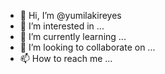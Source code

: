 - 👋 Hi, I’m @yumilakireyes
- 👀 I’m interested in ...
- 🌱 I’m currently learning ...
- 💞️ I’m looking to collaborate on ...
- 📫 How to reach me ...

<!---
yumilakireyes/yumilakireyes is a ✨ special ✨ repository because its `README.md` (this file) appears on your GitHub profile.
You can click the Preview link to take a look at your changes.
--->

